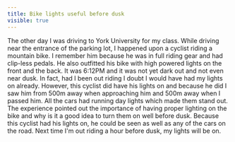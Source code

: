 ---title: Bike lights useful before duskvisible: true---The other day I was driving to York University for my class. While driving near the entrance of the parking lot, I happened upon a cyclist riding a mountain bike. I remember him because he was in full riding gear and had clip-less pedals. He also outfitted his bike with high powered lights on the front and the back. It was 6:12PM and it was not yet dark out and not even near dusk. In fact, had I been out riding I doubt I would have had my lights on already. However, this cyclist did have his lights on and because he did I saw him from 500m away when approaching him and 500m away when I passed him. All the cars had running day lights which made them stand out. The experience pointed out the importance of having proper lighting on the bike and why is it a good idea to turn them on well before dusk. Because this cyclist had his lights on, he could be seen as well as any of the cars on the road. Next time I'm out riding a hour before dusk, my lights will be on.